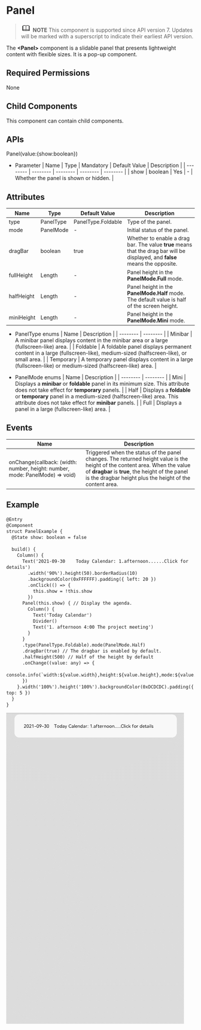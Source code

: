 # Panel


> ![icon-note.gif](public_sys-resources/icon-note.gif) **NOTE**
> This component is supported since API version 7. Updates will be marked with a superscript to indicate their earliest API version.


The **&lt;Panel&gt;** component is a slidable panel that presents lightweight content with flexible sizes. It is a pop-up component.


## Required Permissions

None


## Child Components

This component can contain child components.


## APIs

Panel(value:{show:boolean})

- Parameter
    | Name | Type | Mandatory | Default Value | Description | 
  | -------- | -------- | -------- | -------- | -------- |
  | show | boolean | Yes | - | Whether the panel is shown or hidden. | 


## Attributes

  | Name | Type | Default Value | Description | 
| -------- | -------- | -------- | -------- |
| type | PanelType | PanelType.Foldable | Type of the panel. | 
| mode | PanelMode | - | Initial status of the panel. | 
| dragBar | boolean | true | Whether to enable a drag bar. The value **true** means that the drag bar will be displayed, and **false** means the opposite. | 
| fullHeight | Length | - | Panel height in the **PanelMode.Full** mode. | 
| halfHeight | Length | - | Panel height in the **PanelMode.Half** mode. The default value is half of the screen height. | 
| miniHeight | Length | - | Panel height in the **PanelMode.Mini** mode. | 

- PanelType enums
    | Name | Description | 
  | -------- | -------- |
  | Minibar | A minibar panel displays content in the minibar area or a large (fullscreen-like) area. | 
  | Foldable | A foldable panel displays permanent content in a large (fullscreen-like), medium-sized (halfscreen-like), or small area. | 
  | Temporary | A temporary panel displays content in a large (fullscreen-like) or medium-sized (halfscreen-like) area. | 

- PanelMode enums
    | Name | Description | 
  | -------- | -------- |
  | Mini | Displays a **minibar** or **foldable** panel in its minimum size. This attribute does not take effect for **temporary** panels. | 
  | Half | Displays a **foldable** or **temporary** panel in a medium-sized (halfscreen-like) area. This attribute does not take effect for **minibar** panels. | 
  | Full | Displays a panel in a large (fullscreen-like) area. | 


## Events

  | Name | Description | 
| -------- | -------- |
| onChange(callback: (width: number, height: number, mode: PanelMode) =&gt; void) | Triggered when the status of the panel changes. The returned height value is the height of the content area. When the value of **dragbar** is **true**, the height of the panel is the dragbar height plus the height of the content area. | 


## Example


```
@Entry
@Component
struct PanelExample {
  @State show: boolean = false

  build() {
    Column() {
      Text('2021-09-30    Today Calendar: 1.afternoon......Click for details')
        .width('90%').height(50).borderRadius(10)
        .backgroundColor(0xFFFFFF).padding({ left: 20 })
        .onClick(() => {
          this.show = !this.show
        })
      Panel(this.show) { // Display the agenda.
        Column() {
          Text('Today Calendar')
          Divider()
          Text('1. afternoon 4:00 The project meeting')
        }
      }
      .type(PanelType.Foldable).mode(PanelMode.Half)
      .dragBar(true) // The dragbar is enabled by default.
      .halfHeight(500) // Half of the height by default
      .onChange((value: any) => {
        console.info(`width:${value.width},height:${value.height},mode:${value.mode}`)
      })
    }.width('100%').height('100%').backgroundColor(0xDCDCDC).padding({ top: 5 })
  }
}
```

![en-us_image_0000001256978381](figures/en-us_image_0000001256978381.gif)
